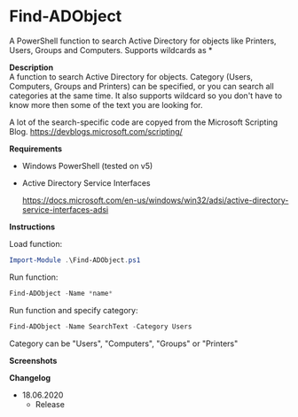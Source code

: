 # Find-ADObject
A PowerShell function to search Active Directory for objects like Printers, Users, Groups and Computers. Supports wildcards as *

**Description**  
   A function to search Active Directory for objects.
   Category (Users, Computers, Groups and Printers) can be specified, or you can search all categories at the same time.
   It also supports wildcard so you don't have to know more then some of the text you are looking for.
   
   A lot of the search-specific code are copyed from the Microsoft Scripting Blog.
   https://devblogs.microsoft.com/scripting/
   
**Requirements**
* Windows PowerShell (tested on v5)
* Active Directory Service Interfaces

  https://docs.microsoft.com/en-us/windows/win32/adsi/active-directory-service-interfaces-adsi
  
**Instructions**

Load function:
```powershell
Import-Module .\Find-ADObject.ps1
```

Run function:
```powershell
Find-ADObject -Name *name*
```

Run function and specify category:

```powershell
Find-ADObject -Name SearchText -Category Users
```
Category can be "Users", "Computers", "Groups" or "Printers"

**Screenshots**  



**Changelog**  
* 18.06.2020
    * Release
